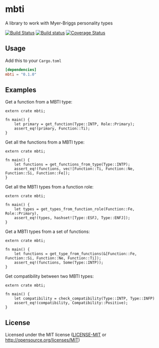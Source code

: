 # mbti

A library to work with Myer-Briggs personality types

[![Build Status](https://travis-ci.org/Pomettini/mbti.svg?branch=master)](https://travis-ci.org/Pomettini/mbti)
[![Build status](https://ci.appveyor.com/api/projects/status/2aq98uydgbamd12t?svg=true)](https://ci.appveyor.com/project/Pomettini/mbti)
[![Coverage Status](https://coveralls.io/repos/github/Pomettini/mbti/badge.svg?branch=master)](https://coveralls.io/github/Pomettini/mbti?branch=master)

## Usage

Add this to your `Cargo.toml`
```toml
[dependencies]
mbti = "0.1.0"
```

## Examples

Get a function from a MBTI type:

```
extern crate mbti;

fn main() {
    let primary = get_function(Type::INTP, Role::Primary);
    assert_eq!(primary, Function::Ti);
}
```

Get all the functions from a MBTI type:

```
extern crate mbti;

fn main() {
    let functions = get_functions_from_type(Type::INTP);
    assert_eq!(functions, vec![Function::Ti, Function::Ne, Function::Si, Function::Fe]);
}
```

Get all the MBTI types from a function role:

```
extern crate mbti;

fn main() {
    let types = get_types_from_function_role(Function::Fe, Role::Primary),
    assert_eq!(types, hashset![Type::ESFJ, Type::ENFJ]);
}
```

Get a MBTI types from a set of functions:

```
extern crate mbti;

fn main() {
    let functions = get_type_from_functions(&[Function::Fe, Function::Si, Function::Ne, Function::Ti]);
    assert_eq!(functions, Some(Type::INTP));
}
```

Get compatibility between two MBTI types:

```
extern crate mbti;

fn main() {
    let compatibility = check_compatibility(Type::INTP, Type::INFP)
    assert_eq!(compatibility, Compatibility::Positive);
}
```

## License

Licensed under the MIT license ([LICENSE-MIT](LICENSE-MIT) or http://opensource.org/licenses/MIT)